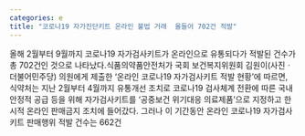 ```yaml
---
categories: e
title: "코로나19 자가진단키트 온라인 불법 거래  올들어 702건 적발"
---
```

올해 2월부터 9월까지 코로나19 자가검사키트가 온라인으로 유통되다가 적발된 건수가 총 702건인 것으로 나타났다.식품의약품안전처가 국회 보건복지위원회 김원이(사진ㆍ더불어민주당) 의원에게 제출한 ‘온라인 코로나19 자가검사키트 적발 현황’에 따르면, 식약처는 지난 2월부터 4월까지 유통개선 조치로 코로나19 검사체계 전환에 따른 국내 안정적 공급 등을 위해 자가검사키트를 ‘공중보건 위기대응 의료제품’으로 지정하고 한시적 온라인 판매금지 조치에 들어갔다. 그러나 이 기간동안 온라인 코로나19 자가검사키트 판매행위 적발 건수는 662건